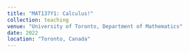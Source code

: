 ```yaml
---
title: "MAT137Y1: Calculus!"
collection: teaching
venue: "University of Toronto, Department of Mathematics"
date: 2022
location: "Toronto, Canada"
---
```


